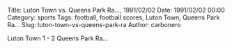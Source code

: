 Title: Luton Town vs. Queens Park Ra…, 1991/02/02
Date: 1991/02/02 00:00
Category: sports
Tags: football, football scores, Luton Town, Queens Park Ra…
Slug: luton-town-vs-queens-park-ra
Author: carbonero


Luton Town 1 - 2 Queens Park Ra…
